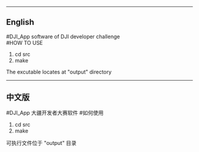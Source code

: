 -----------------------
English
-----------------------
#DJI_App
software of DJI developer challenge   
#HOW TO USE
   1. cd src
   2. make
   
The excutable locates at "output" directory



-----------------------
中文版
-----------------------
#DJI_App
大疆开发者大赛软件
#如何使用
   1. cd src
   2. make
   
可执行文件位于 "output" 目录




